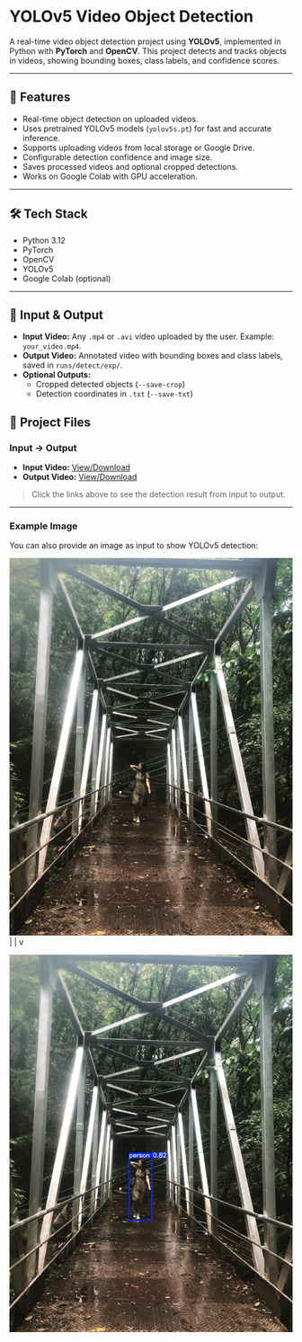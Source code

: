 # YOLOv5 Video Object Detection

A real-time video object detection project using **YOLOv5**, implemented in Python with **PyTorch** and **OpenCV**. This project detects and tracks objects in videos, showing bounding boxes, class labels, and confidence scores.

---

## 🚀 Features

- Real-time object detection on uploaded videos.
- Uses pretrained YOLOv5 models (`yolov5s.pt`) for fast and accurate inference.
- Supports uploading videos from local storage or Google Drive.
- Configurable detection confidence and image size.
- Saves processed videos and optional cropped detections.
- Works on Google Colab with GPU acceleration.

---

## 🛠 Tech Stack

- Python 3.12  
- PyTorch  
- OpenCV  
- YOLOv5  
- Google Colab (optional)

---

## 📁 Input & Output

- **Input Video:** Any `.mp4` or `.avi` video uploaded by the user. Example: `your_video.mp4`.  
- **Output Video:** Annotated video with bounding boxes and class labels, saved in `runs/detect/exp/`.  
- **Optional Outputs:**  
  - Cropped detected objects (`--save-crop`)  
  - Detection coordinates in `.txt` (`--save-txt`)  


## 🔗 Project Files

### Input → Output

- **Input Video:** [View/Download](https://drive.google.com/file/d/1f7yg-yfKDP5lIMl21Yu-SU2ummSM-K_d/view?usp=sharingz)  
- **Output Video:** [View/Download](https://drive.google.com/file/d/1tUAhEZc5lLqnIrPD532UmvRD8Sgeq_kP/view?usp=sharing)  

> Click the links above to see the detection result from input to output.

---

### Example Image

You can also provide an image as input to show YOLOv5 detection:

![Example Detection](nisha.jpg)
 | 
 |
 v
 
![Example Detection](outputnisha.jpg)



